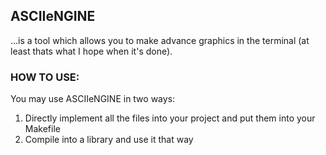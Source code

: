 ## ASCIIeNGINE

...is a tool which allows you to make advance graphics in the terminal (at least thats what I hope when it's done).

### HOW TO USE:

You may use ASCIIeNGINE in two ways:

1. Directly implement all the files into your project and put them into your Makefile
2. Compile into a library and use it that way
